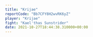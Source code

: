 ```yaml
---
title: "Krijae"
reportCode: "Bb7CFY8H2wvRK6yZ"
player: "Krijae"
fight: "Kael'thas Sunstrider"
date: 2021-10-27T18:44:38.310000+00:00
---
```

